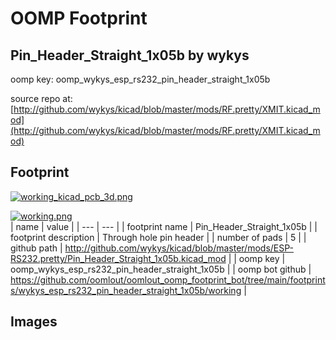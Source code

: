 # OOMP Footprint  
## Pin_Header_Straight_1x05b  by wykys  
  
oomp key: oomp_wykys_esp_rs232_pin_header_straight_1x05b  
  
source repo at: [http://github.com/wykys/kicad/blob/master/mods/RF.pretty/XMIT.kicad_mod](http://github.com/wykys/kicad/blob/master/mods/RF.pretty/XMIT.kicad_mod)  
## Footprint  
  
[![working_kicad_pcb_3d.png](working_kicad_pcb_3d_600.png)](working_kicad_pcb_3d.png)  
  
[![working.png](working_600.png)](working.png)  
| name | value | 
| --- | --- | 
| footprint name | Pin_Header_Straight_1x05b | 
| footprint description | Through hole pin header | 
| number of pads | 5 | 
| github path | http://github.com/wykys/kicad/blob/master/mods/ESP-RS232.pretty/Pin_Header_Straight_1x05b.kicad_mod | 
| oomp key | oomp_wykys_esp_rs232_pin_header_straight_1x05b | 
| oomp bot github | https://github.com/oomlout/oomlout_oomp_footprint_bot/tree/main/footprints/wykys_esp_rs232_pin_header_straight_1x05b/working | 
## Images  
